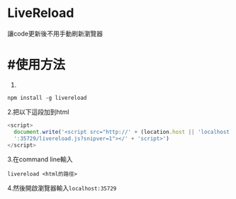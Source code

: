 # LiveReload

讓code更新後不用手動刷新瀏覽器



# \#使用方法

1.

```
npm install -g livereload
```

2.把以下這段加到html

```js
<script>
  document.write('<script src="http://' + (location.host || 'localhost').split(':')[0] +
  ':35729/livereload.js?snipver=1"></' + 'script>')
</script>
```

3.在command line輸入

```
livereload <html的路徑>
```

4.然後開啟瀏覽器輸入`localhost:35729 `


